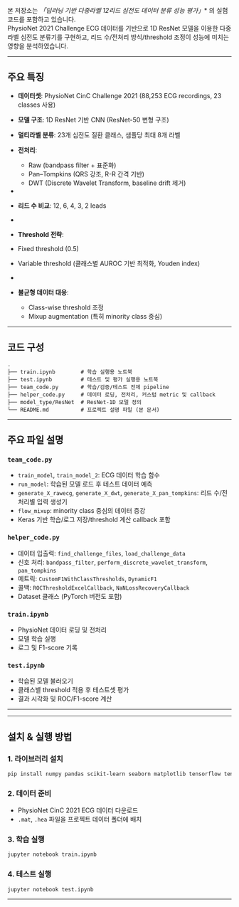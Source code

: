 본 저장소는 *「딥러닝 기반 다중라벨 12리드 심전도 데이터 분류 성능 평가」** 의 실험 코드를 포함하고 있습니다.  
PhysioNet 2021 Challenge ECG 데이터를 기반으로 1D ResNet 모델을 이용한 다중라벨 심전도 분류기를 구현하고, 리드 수/전처리 방식/threshold 조정이 성능에 미치는 영향을 분석하였습니다.

---

## 주요 특징
- **데이터셋**: PhysioNet CinC Challenge 2021 (88,253 ECG recordings, 23 classes 사용)  

- **모델 구조**: 1D ResNet 기반 CNN (ResNet-50 변형 구조)  

- **멀티라벨 분류**: 23개 심전도 질환 클래스, 샘플당 최대 8개 라벨  

- **전처리**:  
  - Raw (bandpass filter + 표준화)  
  - Pan–Tompkins (QRS 강조, R-R 간격 기반)  
  - DWT (Discrete Wavelet Transform, baseline drift 제거)  
-
-  **리드 수 비교**: 12, 6, 4, 3, 2 leads  
-
-  **Threshold 전략**:  
  - Fixed threshold (0.5)  
  - Variable threshold (클래스별 AUROC 기반 최적화, Youden index)  
-
- **불균형 데이터 대응**:  
  - Class-wise threshold 조정  
  - Mixup augmentation (특히 minority class 중심)  

---

## 코드 구성

```
.
├── train.ipynb        # 학습 실행용 노트북
├── test.ipynb         # 테스트 및 평가 실행용 노트북
├── team_code.py       # 학습/검증/테스트 전체 pipeline
├── helper_code.py     # 데이터 로딩, 전처리, 커스텀 metric 및 callback
├── model_type/ResNet  # ResNet-1D 모델 정의
└── README.md          # 프로젝트 설명 파일 (본 문서)
```

---

## 주요 파일 설명

### `team_code.py`
- `train_model`, `train_model_2`: ECG 데이터 학습 함수
- `run_model`: 학습된 모델 로드 후 테스트 데이터 예측
- `generate_X_rawecg`, `generate_X_dwt`, `generate_X_pan_tompkins`: 리드 수/전처리별 입력 생성기
- `flow_mixup`: minority class 중심의 데이터 증강
- Keras 기반 학습/로그 저장/threshold 계산 callback 포함

### `helper_code.py`
- 데이터 입출력: `find_challenge_files`, `load_challenge_data`
- 신호 처리: `bandpass_filter`, `perform_discrete_wavelet_transform`, `pan_tompkins`
- 메트릭: `CustomF1WithClassThresholds`, `DynamicF1`
- 콜백: `ROCThresholdExcelCallback`, `NaNLossRecoveryCallback`
- Dataset 클래스 (PyTorch 버전도 포함)

### `train.ipynb`
- PhysioNet 데이터 로딩 및 전처리
- 모델 학습 실행
- 로그 및 F1-score 기록

### `test.ipynb`
- 학습된 모델 불러오기
- 클래스별 threshold 적용 후 테스트셋 평가
- 결과 시각화 및 ROC/F1-score 계산

---


---

##  설치 & 실행 방법

### 1. 라이브러리 설치
```bash
pip install numpy pandas scikit-learn seaborn matplotlib tensorflow tensorflow-addons scipy joblib tqdm pywt
```

### 2. 데이터 준비
- PhysioNet CinC 2021 ECG 데이터 다운로드  
- `.mat`, `.hea` 파일을 프로젝트 데이터 폴더에 배치

### 3. 학습 실행
```bash
jupyter notebook train.ipynb
```

### 4. 테스트 실행
```bash
jupyter notebook test.ipynb
```

---




